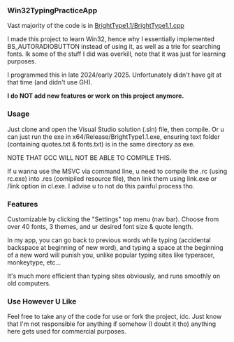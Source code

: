 ### Win32TypingPracticeApp

  Vast majority of the code is in [BrightType1.1/BrightType1.1.cpp](https://github.com/brightgao1/Win32TypingPracticeApp/blob/main/BrightType1.1/BrightType1.1.cpp)

  I made this project to learn Win32, hence why I essentially implemented BS_AUTORADIOBUTTON instead of using it, as well as a trie for searching fonts. Ik some of the stuff I did was overkill, note that it was just for learning purposes.

  I programmed this in late 2024/early 2025. Unfortunately didn't have git at that time (and didn't use GH). 
  
  **I do NOT add new features or work on this project anymore.**
### Usage
  Just clone and open the Visual Studio solution (.sln) file, then compile. 
  Or u can just run the exe in x64/Release/BrightType1.1.exe, ensuring text folder (containing quotes.txt & fonts.txt) is in the same directory as exe.

  NOTE THAT GCC WILL NOT BE ABLE TO COMPILE THIS.

  If u wanna use the MSVC via command line, u need to compile the .rc (using rc.exe) into .res (comipiled resource file), then link them using link.exe or /link option in cl.exe. I advise u to not do this painful process tho.
  
### Features
  Customizable by clicking the "Settings" top menu (nav bar). Choose from over 40 fonts, 3 themes, and ur desired font size & quote length.

  In my app, you can go back to previous words while typing (accidental backspace at beginning of new word), and typing a space at the beginning of a new word will punish you, unlike popular typing sites like typeracer, monkeytype, etc...
  
  It's much more efficient than typing sites obviously, and runs smoothly on old computers.
### Use However U Like
  Feel free to take any of the code for use or fork the project, idc. Just know that I'm not responsible for anything if somehow (I doubt it tho) anything here gets used for commercial purposes.
